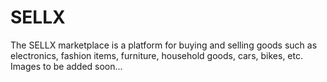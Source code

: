 # SELLX
The SELLX marketplace is a platform for buying and selling goods such as electronics, fashion items, furniture, household goods, cars, bikes, etc.
Images to be added soon...
